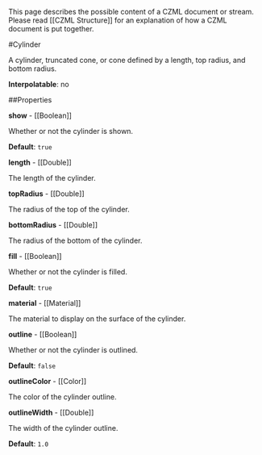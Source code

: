 This page describes the possible content of a CZML document or stream.  Please read [[CZML Structure]] for an explanation of how a CZML document is put together.

#Cylinder

A cylinder, truncated cone, or cone defined by a length, top radius, and bottom radius.

**Interpolatable**: no

##Properties

**show** - [[Boolean]]

Whether or not the cylinder is shown.

**Default**: `true`


**length** - [[Double]]

The length of the cylinder.


**topRadius** - [[Double]]

The radius of the top of the cylinder.


**bottomRadius** - [[Double]]

The radius of the bottom of the cylinder.


**fill** - [[Boolean]]

Whether or not the cylinder is filled.

**Default**: `true`


**material** - [[Material]]

The material to display on the surface of the cylinder.


**outline** - [[Boolean]]

Whether or not the cylinder is outlined.

**Default**: `false`


**outlineColor** - [[Color]]

The color of the cylinder outline.


**outlineWidth** - [[Double]]

The width of the cylinder outline.

**Default**: `1.0`


